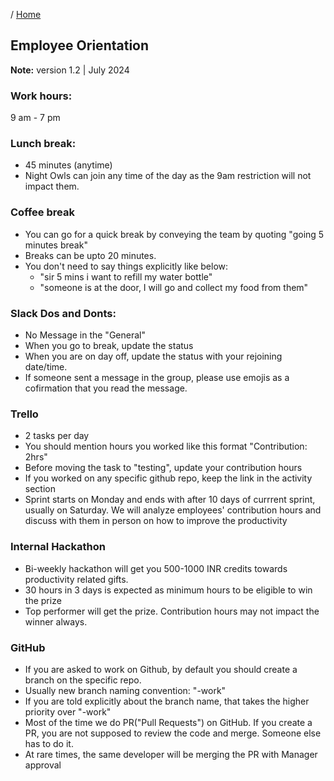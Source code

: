 / [Home](index.md)

## Employee Orientation

**Note:** version 1.2 | July 2024





### Work hours:
9 am - 7 pm

### Lunch break:
- 45 minutes (anytime)
- Night Owls can join any time of the day as the 9am restriction will not impact them.

### Coffee break
- You can go for a quick break by conveying the team by quoting "going 5 minutes break"
- Breaks can be upto 20 minutes.
- You don't need to say things explicitly like below:
    - "sir 5 mins i want to refill my water bottle"
    - "someone is at the door, I will go and collect my food from them"


### Slack Dos and Donts:
- No Message in the "General"
- When you go to break, update the status
- When you are on day off, update the status with your rejoining date/time.
- If someone sent a message in the group, please use emojis as a cofirmation that you read the message.


### Trello
- 2 tasks per day
- You should mention hours you worked like this format "Contribution: 2hrs"
- Before moving the task to "testing", update your contribution hours
- If you worked on any specific github repo, keep the link in the activity section
- Sprint starts on Monday and ends with after 10 days of currrent sprint, usually on Saturday. We will analyze employees' contribution hours and discuss with them in person on how to improve the productivity

### Internal Hackathon
- Bi-weekly hackathon will get you 500-1000 INR credits towards productivity related gifts.
- 30 hours in 3 days is expected as minimum hours to be eligible to win the prize
- Top performer will get the prize. Contribution hours may not impact the winner always.


### GitHub
- If you are asked to work on Github, by default you should create a branch on the specific repo.
- Usually new branch naming convention: "<yourname>-work"
- If you are told explicitly about the branch name, that takes the higher priority over "<yourname>-work"
- Most of the time we do PR("Pull Requests") on GitHub. If you create a PR, you are not supposed to review the code and merge. Someone else has to do it.
- At rare times, the same developer will be merging the PR with Manager approval

